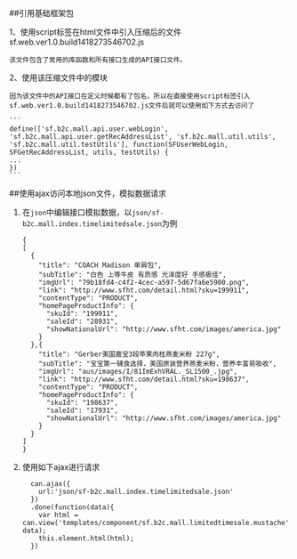 ##引用基础框架包

1、使用script标签在html文件中引入压缩后的文件sf.web.ver1.0.build1418273546702.js

    该文件包含了常用的库函数和所有接口生成的API接口文件。

2、使用该压缩文件中的模块

    因为该文件中的API接口在定义时候都有了包名，所以在直接使用script标签引入sf.web.ver1.0.build1418273546702.js文件后就可以使用如下方式去访问了

    ```
    define(['sf.b2c.mall.api.user.webLogin', 'sf.b2c.mall.api.user.getRecAddressList', 'sf.b2c.mall.util.utils', 'sf.b2c.mall.util.testUtils'], function(SFUserWebLogin, SFGetRecAddressList, utils, testUtils) {
    ...
    })
    ```

##使用ajax访问本地json文件，模拟数据请求

1. 在`json`中编辑接口模拟数据，以`json/sf-b2c.mall.index.timelimitedsale.json`为例

    ```
    {
    [
      {
        "title": "COACH Madison 单肩包",
        "subTitle": "白色 上等牛皮 有质感 光泽度好 手感极佳",
        "imgUrl": "79b18fd4-c4f2-4cec-a597-5d67fa6e5900.png",
        "link": "http://www.sfht.com/detail.html?sku=199911",
        "contentType": "PRODUCT",
        "homePageProductInfo": {
          "skuId": "199911",
          "saleId": "28931",
          "showNationalUrl": "http://www.sfht.com/images/america.jpg"
        }
      },{
        "title": "Gerber美国嘉宝3段苹果肉桂燕麦米粉 227g",
        "subTitle": "宝宝第一辅食选择，美国原装营养燕麦米粉，营养丰富易吸收",
        "imgUrl": "aus/images/I/81ImExhVRAL._SL1500_.jpg",
        "link": "http://www.sfht.com/detail.html?sku=198637",
        "contentType": "PRODUCT",
        "homePageProductInfo": {
          "skuId": "198637",
          "saleId": "17931",
          "showNationalUrl": "http://www.sfht.com/images/america.jpg"
        }
      }
    ]
    }
    ```
2. 使用如下ajax进行请求
    ```
      can.ajax({
        url:'json/sf-b2c.mall.index.timelimitedsale.json'
      })
      .done(function(data){
        var html = can.view('templates/component/sf.b2c.mall.limitedtimesale.mustache', data);
        this.element.html(html);
      })
    ```
